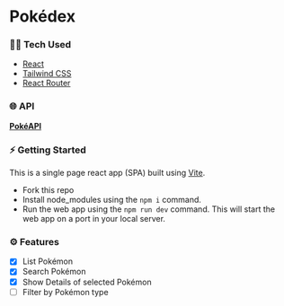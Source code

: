 # Pokédex

### 👨‍💻 Tech Used
- [React](https://react.dev/)
- [Tailwind CSS](https://tailwindcss.com/)
- [React Router](https://reactrouter.com/en/main)

### 🌐 API
**[PokéAPI](https://pokeapi.co/)**

### ⚡️ Getting Started
This is a single page react app (SPA) built using [Vite](https://vitejs.dev/).
- Fork this repo
- Install node_modules using the ```npm i``` command.
- Run the web app using the ```npm run dev``` command.
This will start the web app on a port in your local server.

### ⚙️ Features
- [x] List Pokémon
- [x] Search Pokémon
- [x] Show Details of selected Pokémon
- [ ] Filter by Pokémon type